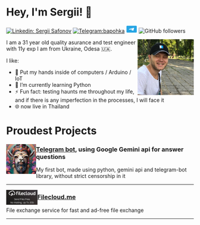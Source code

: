 # Hey, I'm Sergii! 👋

<!--
**bapohka/bapohka** is a ✨ _special_ ✨ repository because its `README.md` (this file) appears on your GitHub profile.

Here are some ideas to get you started:

- 🔭 I’m currently working on ...
- 🌱 I’m currently learning ...
- 👯 I’m looking to collaborate on ...
- 🤔 I’m looking for help with ...
- 💬 Ask me about ...
- 📫 How to reach me: ...
- 😄 Pronouns: ...
- ⚡ Fun fact: ...
-->


[![Linkedin: Sergii Safonov](https://img.shields.io/badge/-Sergii-blue?style=flat-square&logo=Linkedin&logoColor=white&link=https://www.linkedin.com/in/bapohka/)](https://www.linkedin.com/in/bapohka/)
[![Telegram:bapohka](https://img.shields.io/badge/tg-bapohka-blue?logo=telegram)](https://t.me/bapohka)
<a href="http://t.me/bapohka"><img src="./assets/telegram.png" height="20" width="30" alt="Contact me with Telegram"></a>
![GitHub followers](https://img.shields.io/github/followers/bapohka?label=Follow&style=social)

<img src="./assets/photo.jpg" align="right" height="150">

I am a 31 year old quality asurance and test engineer with 11y exp 
I am from Ukraine, Odesa :ukraine:.

I like:
- 🤖 Put my hands inside of computers / Arduino / IoT
- 🐍 I’m currently learning Python
- ⚡ Fun fact: testing haunts me throughout my life, and if there is any imperfection in the processes, I will face it
- 🌐 now live in Thailand

# Proudest Projects

<a href="https://github.com/bapohka/telegram-chatbot-gemini" target="_blank"><img align="left" height="80" src="./assets/tgbot.jpg"></a>
### [Telegram bot](https://github.com/bapohka/telegram-chatbot-gemini), using Google Gemini api for answer questions
My first bot, made using python, gemini api and telegram-bot library, without strict censorship in it

<hr>

<a href="https://filecloud.me/" target="_blank"><img align="left" height="40" src="./assets/filecloud.png"></a>
### [Filecloud.me](https://filecloud.me/)
File exchange service for fast and ad-free file exchange

<hr>
